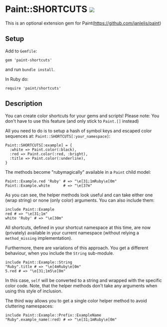 # Paint::SHORTCUTS [<img src="https://badge.fury.io/rb/paint-shortcuts.svg" />](http://badge.fury.io/rb/paint-shortcuts)

This is an optional extension gem for Paint(https://github.com/janlelis/paint)

## Setup

Add to `Gemfile`:

    gem 'paint-shortcuts'

and run `bundle install`.

In Ruby do:

    require 'paint/shortcuts'

## Description

You can create color shortcuts for your gems and scripts! Please note: You don't have to use this feature (and only stick to `Paint.[]` instead)

All you need to do is to setup a hash of symbol keys and escaped color sequences at:
`Paint::SHORTCUTS[:your_namespace]`:

    Paint::SHORTCUTS[:example] = {
      :white => Paint.color(:black),
      :red => Paint.color(:red, :bright),
      :title => Paint.color(:underline),
    }

The methods become "rubymagically" available in a `Paint` child model:

    Paint::Example.red 'Ruby' # => "\e[31;1mRuby\e[0m"
    Paint::Example.white      # => "\e[37m"

As you can see, the helper methods look useful and can take either one (wrap string) or none (only color) arguments. You can also include them:

    include Paint::Example
    red # => "\e[31;1m"
    white 'Ruby' # => "\e[30m"

All shortcuts, defined in your shortcut namespace at this time, are now (privately) available in your current namespace (without relying a `method_missing` implementation).

Furthermore, there are variations of this approach. You get a different behaviour, when you include the `String` sub-module.

    include Paint::Example::String
    "Ruby".title # => "\e[4mRuby\e[0m"
    5.red # => "\e[31;1m5\e[0m"

In this case, `self` will be converted to a string and wrapped with the specific color code. Note, that the helper methods don't take any arguments when using this style of inclusion.

The third way allows you to get a single color helper method to avoid cluttering namespaces:

    include Paint::Example::Prefix::ExampleName
    "Ruby".example_name(:red) # => "\e[31;1mRuby\e[0m"

